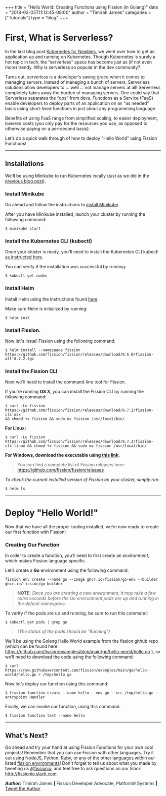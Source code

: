 +++
title = "Hello World: Creating Functions using Fission (in Golang)"
date = "2018-03-05T11:13:45-08:00"
author = "Timirah James"
categories = ["Tutorials"]
type = "blog"
+++


# First, What is Serverless?

In the last blog post [Kubernetes for Newbies](/blog/hello-world-creating-functions-using-fission-in-golang/), we went over how to get an application up and running on Kubernetes. Though Kubernetes is surely a hot topic in tech, the “serverless” space has become just as (if not even more) trendy. Why is serverless so popular in the dev community?

Turns out, serverless is a developer’s saving grace when it comes to managing servers. Instead of managing a bunch of servers, Serverless solutions allow developers to … well … not manage servers at all! Serverless completely takes away the burden of managing servers. One could say that Serverless separates the “ops” from devs. Functions as a Service (FaaS) enable developers to deploy parts of an application on an "as needed" basis using short-lived functions in just about any programming language. 

Benefits of using FaaS range from simplified scaling, to easier deployment, lowered costs (you only pay for the resources you use, as opposed to otherwise paying on a per-second basis).

Let’s do a quick walk through of how to deploy "Hello World" using Fission Functions!

----

## Installations

We'll be using Minikube to run Kubernetes locally (just as we did in the [previous blog post](/blog/hello-world-in-go-for-kubernetes-newbies/)).

### Install Minikube

 Go ahead and follow the instructions to [install Minikube](https://github.com/kubernetes/minikube).

After you have Minikube installed, launch your cluster by running the following command:			
					
	$ minikube start

### Install the Kubernetes CLI (kubectl)

Once your cluster is ready, you'll need to install the Kubernetes CLI kubectl [as instructed here](https://kubernetes.io/docs/tasks/tools/install-kubectl/).

You can verify if the installation was successful by running:

	$ kubectl get nodes

### Install Helm

Install Helm using the instructions found [here](https://github.com/kubernetes/helm).

Make sure Helm is initialized by running:

	$ helm init


### Install Fission.

Now let's install Fission using the following command:

	$ helm install --namespace fission https://github.com/fission/fission/releases/download/0.6.0/fission-all-0.7.2.tgz


### Install the Fission CLI

Next we'll need to install the command-line tool for Fission.

If you’re running **OS X**, you can install the Fission CLI by running the following command:				
					
	$ curl -Lo fission
	https://github.com/fission/fission/releases/download/0.7.2/fission-cli-osx
	&& chmod +x fission && sudo mv fission /usr/local/bin/


**For Linux:**

	$ curl -Lo fission https://github.com/fission/fission/releases/download/0.7.2/fission-cli-linux && chmod +x fission && sudo mv fission /usr/local/bin/


**For Windows, download the executable using [this link](https://github.com/fission/fission/releases/download/0.6.0/fission-cli-windows.exe).**

> You can find a complete list of Fission releases here: https://github.com/fission/fission/releases

_To check the current installed version of Fission on your cluster, simply run:_

	$ helm ls


----


# Deploy "Hello World!"


Now that we have all the proper tooling installed, we’re now ready to create our first function with Fission! 


### Creating Our Function

In order to create a function, you’ll need to first create an _environment_, which makes Fission language specific.

Let’s create a **Go** environment using the following command:

	fission env create --name go --image ghcr.io/fission/go-env --builder ghcr.io/fission/go-builder

>**NOTE**: _Since you are creating a new environment, it may take a few extra seconds before the Go environment pods are up and running in the default namespace._

To verify if the pods are up and running, be sure to run this command:

	$ kubectl get pods | grep go

>_(The status of the pods should be "Running")_


We’ll be using the Golang Hello World example from the fission github repo (which can be found here: https://github.com/fission/examples/blob/main/go/hello-world/hello.go ), so we’ll need to download the code using the following command:
									
	$ curl https://raw.githubusercontent.com/fission/examples/main/go/hello-world/hello.go > /tmp/hello.go

Now let’s deploy our function using this command:

	$ fission function create --name hello --env go --src /tmp/hello.go --entrypoint Handler


Finally, we can invoke our function, using this command:

	$ fission function test --name hello

	
----

## What's Next?

Go ahead and try your hand at using Fission Functions for your own cool projects! Remember that you can use Fission with other languages. Try it out using NodeJS, Python, Ruby, or any of the other languages within our listed [fission environments](/environments/)! Don't forget to tell us about what you made by tweeting us [@fissionio](http://twitter.com/fissionio), and feel free to ask questions on our Slack http://fissionio.slack.com.



_**Author:**_ Timirah James **|** Fission Developer Advocate, Platform9 Systems  **|**  [Tweet the Author](https://www.twitter.com/timirahj)
